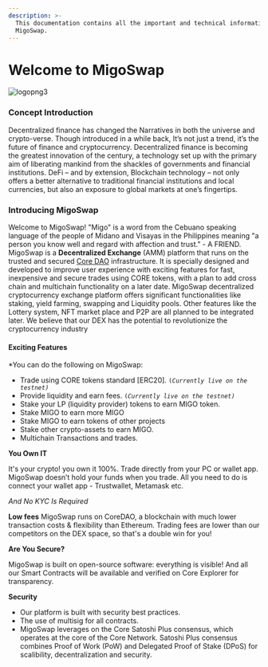 ```yaml
---
description: >-
  This documentation contains all the important and technical information about
  MigoSwap.
---
```


# Welcome to MigoSwap

![logopng3](https://user-images.githubusercontent.com/78348683/216841424-7aa5609c-4c5e-42e7-8ea2-772d6b548c76.png)

### Concept Introduction

Decentralized finance has changed the Narratives in both the universe and crypto-verse. Though introduced in a while back, It’s not just a trend, it’s the future of finance and cryptocurrency. Decentralized finance is becoming the greatest innovation of the century, a technology set up with the primary aim of liberating mankind from the shackles of governments and financial institutions. DeFi – and by extension, Blockchain technology – not only offers a better alternative to traditional financial institutions and local currencies, but also an exposure to global markets at one’s fingertips.



### Introducing MigoSwap

Welcome to MigoSwap! "Migo" is a word from the Cebuano speaking language of the people of Midano and Visayas in the Philippines meaning "a person you know well and regard with affection and trust." - A FRIEND. MigoSwap is a **Decentralized Exchange** (AMM) platform that runs on the trusted and secured [Core DAO](https://coredao.org/) infrastructure. It is specially designed and developed to improve user experience with exciting features for fast, inexpensive and secure trades using CORE tokens, with a plan to add cross chain and multichain functionality on a later date. MigoSwap decentralized cryptocurrency exchange platform offers significant functionalities like staking, yield farming, swapping and Liquidity pools. Other features like the Lottery system, NFT market place and P2P are all planned to be integrated later. We believe that our DEX has the potential to revolutionize the cryptocurrency industry



#### Exciting Features

\*You can do the following on MigoSwap:

* Trade using CORE tokens standard \[ERC20]. `(`_`Currently live on the testnet)`_
* Provide liquidity and earn fees. `(`_`Currently live on the testnet)`_
* Stake your LP (liquidity provider) tokens to earn MIGO token.
* Stake MIGO to earn more MIGO
* Stake MIGO to earn tokens of other projects
* Stake other crypto-assets to earn MIGO.
* Multichain Transactions and trades.

**You Own IT**

It's your crypto! you own it 100%. Trade directly from your PC or wallet app. MigoSwap doesn’t hold your funds when you trade. All you need to do is connect your wallet app - Trustwallet, Metamask etc.

_And No KYC Is Required_

**Low fees** MigoSwap runs on CoreDAO, a blockchain with much lower transaction costs & flexibility than Ethereum. Trading fees are lower than our competitors on the DEX space, so that's a double win for you!

**Are You Secure?**

MigoSwap is built on open-source software: everything is visible! And all our Smart Contracts will be available and verified on Core Explorer for transparency.

**Security**

* Our platform is built with security best practices.
* The use of multisig for all contracts.
* MigoSwap leverages on the Core Satoshi Plus consensus, which operates at the core of the Core Network. Satoshi Plus consensus combines Proof of Work (PoW) and Delegated Proof of Stake (DPoS) for scalibility, decentralization and security.



